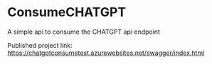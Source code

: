 # ConsumeCHATGPT
A simple api to consume the CHATGPT api endpoint

Published project link: https://chatgptconsumetest.azurewebsites.net/swagger/index.html
